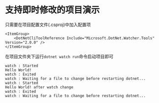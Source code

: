 ﻿# 支持即时修改的项目演示

只需要在项目配置文件(.csproj)中加入配置项
```csproj
<ItemGroup>
    <DotNetCliToolReference Include="Microsoft.DotNet.Watcher.Tools" Version="2.0.0" />
</ItemGroup>
```
在项目文件夹下运行`dotnet watch run`命令启动项目即可
```out
watch : Started
Hello World!
watch : Exited
watch : Waiting for a file to change before restarting dotnet...
watch : Started
Hello World! after watch change
watch : Exited
watch : Waiting for a file to change before restarting dotnet...
```
